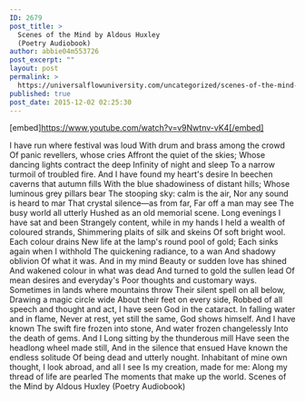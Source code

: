 ```yaml
---
ID: 2679
post_title: >
  Scenes of the Mind by Aldous Huxley
  (Poetry Audiobook)
author: abbie04m553726
post_excerpt: ""
layout: post
permalink: >
  https://universalflowuniversity.com/uncategorized/scenes-of-the-mind-by-aldous-huxley-poetry-audiobook/
published: true
post_date: 2015-12-02 02:25:30
---
```

[embed]https://www.youtube.com/watch?v=v9Nwtnv-vK4[/embed]<br>
<p>I have run where festival was loud
With drum and brass among the crowd
Of panic revellers, whose cries
Affront the quiet of the skies;
Whose dancing lights contract the deep
Infinity of night and sleep
To a narrow turmoil of troubled fire.
And I have found my heart's desire
In beechen caverns that autumn fills
With the blue shadowiness of distant hills;
Whose luminous grey pillars bear
The stooping sky: calm is the air,
Nor any sound is heard to mar
That crystal silence—as from far,
Far off a man may see
The busy world all utterly
Hushed as an old memorial scene.
Long evenings I have sat and been
Strangely content, while in my hands
I held a wealth of coloured strands,
Shimmering plaits of silk and skeins
Of soft bright wool. Each colour drains
New life at the lamp's round pool of gold;
Each sinks again when I withhold
The quickening radiance, to a wan
And shadowy oblivion
Of what it was. And in my mind
Beauty or sudden love has shined
And wakened colour in what was dead
And turned to gold the sullen lead
Of mean desires and everyday's
Poor thoughts and customary ways. 
Sometimes in lands where mountains throw
Their silent spell on all below,
Drawing a magic circle wide
About their feet on every side,
Robbed of all speech and thought and act,
I have seen God in the cataract.
In falling water and in flame,
Never at rest, yet still the same,
God shows himself. And I have known
The swift fire frozen into stone,
And water frozen changelessly
Into the death of gems. And I
Long sitting by the thunderous mill
Have seen the headlong wheel made still,
And in the silence that ensued
Have known the endless solitude
Of being dead and utterly nought.
Inhabitant of mine own thought,
I look abroad, and all I see
Is my creation, made for me:
Along my thread of life are pearled
The moments that make up the world.
Scenes of the Mind by Aldous Huxley (Poetry Audiobook)</p>